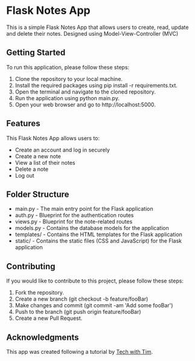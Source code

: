 # Flask Notes App
This is a simple Flask Notes App that allows users to create, read, update and delete their notes.
Designed using Model-View-Controller (MVC)

## Getting Started
To run this application, please follow these steps:

1. Clone the repository to your local machine.
2. Install the required packages using pip install -r requirements.txt.
3. Open the terminal and navigate to the cloned repository.
4. Run the application using python main.py.
5. Open your web browser and go to http://localhost:5000.
## Features
This Flask Notes App allows users to:

- Create an account and log in securely
- Create a new note
- View a list of their notes
- Delete a note
- Log out
## Folder Structure
* main.py - The main entry point for the Flask application
* auth.py - Blueprint for the authentication routes
* views.py - Blueprint for the note-related routes
* models.py - Contains the database models for the application
* templates/ - Contains the HTML templates for the Flask application
* static/ - Contains the static files (CSS and JavaScript) for the Flask application
## Contributing
If you would like to contribute to this project, please follow these steps:

1. Fork the repository.
2. Create a new branch (git checkout -b feature/fooBar)
3. Make changes and commit (git commit -am 'Add some fooBar')
4. Push to the branch (git push origin feature/fooBar)
5. Create a new Pull Request.

## Acknowledgments
This app was created following a tutorial by [Tech with Tim](https://www.youtube.com/watch?v=dam0GPOAvVI).
